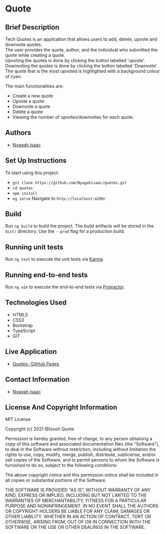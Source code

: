 


# Quote

## Brief Description

Tech Quotes is an application that allows users to add, delete, upvote and downvote quotes.<br>
The user provides the quote, author, and the individual who submitted the quote while creating a quote.<br>
Upvoting the quotes is done by clicking the button labelled 'upvote'. <br>
Downvoting the quotes is done by clicking the button labelled 'Downvote'.<br> 
The quote that is the most upvoted is highlighted with a background colour of cyan.<br>

The main functionalities are:<br>
* Create a new quote
* Upvote a quote
* Downvote a quote
* Delete a quote
* Viewing the number of upvotes/downvotes for each quote.

## Authors 

* [Nyagah Isaac]()

## Set Up Instructions 

To start using this project:

* `git clone https://github.com/Nyagahisaac/quotes.git`
* `cd quotes`
* `npm install `
* `ng serve` Navigate to `http://localhost:4200/`

## Build

Run `ng build` to build the project. The build artifacts will be stored in the `dist/` directory. Use the `--prod` flag for a production build.

## Running unit tests

Run `ng test` to execute the unit tests via [Karma](https://nyagahisaac.github.io/Quote../).

## Running end-to-end tests

Run `ng e2e` to execute the end-to-end tests via [Protractor](http://www.protractortest.org/).

## Technologies Used

* HTML5
* CSS3
* Bootstrap
* TypeScript
* GIT

## Live Application

* [Quotes- GitHub Pages](https://nyagahisaac.github.io/Quote../)

## Contact Information

* [Nyagah Isaac](mailto:nyagahisaac21@gmail.com?subject=[GitHub]%20Private%20and%20Confidential)

## License And Copyright Information

MIT License

Copyright (c) 2021 @Izooh Quote

Permission is hereby granted, free of charge, to any person obtaining a copy of this software and associated documentation files (the "Software"), to deal in the Software without restriction, including without limitation the rights to use, copy, modify, merge, publish, distribute, sublicense, and/or sell copies of the Software, and to permit persons to whom the Software is furnished to do so, subject to the following conditions:

The above copyright notice and this permission notice shall be included in all copies or substantial portions of the Software.

THE SOFTWARE IS PROVIDED "AS IS", WITHOUT WARRANTY OF ANY KIND, EXPRESS OR IMPLIED, INCLUDING BUT NOT LIMITED TO THE WARRANTIES OF MERCHANTABILITY, FITNESS FOR A PARTICULAR PURPOSE AND NONINFRINGEMENT. IN NO EVENT SHALL THE AUTHORS OR COPYRIGHT HOLDERS BE LIABLE FOR ANY CLAIM, DAMAGES OR OTHER LIABILITY, WHETHER IN AN ACTION OF CONTRACT, TORT OR OTHERWISE, ARISING FROM, OUT OF OR IN CONNECTION WITH THE SOFTWARE OR THE USE OR OTHER DEALINGS IN THE SOFTWARE.
